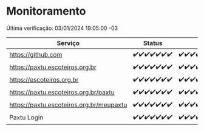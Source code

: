 # Monitoramento

Última verificação: 03/01/2024 19:05:00 -03

|Serviço|Status|Últimas 24h|
|---|---|---|
|https://github.com|<span title="2023-12-27: OK=24">✔️</span><span title="2023-12-28: OK=24">✔️</span><span title="2023-12-29: OK=24">✔️</span><span title="2023-12-30: OK=24">✔️</span><span title="2023-12-31: OK=24">✔️</span><span title="2024-01-01: OK=24">✔️</span><span title="2024-01-02: OK=22">✔️</span>|<span title="02/01/2024 19:05:00 -03 : 200">✔️</span><span title="02/01/2024 20:05:00 -03 : 200">✔️</span><span title="02/01/2024 21:30:00 -03 : 200">✔️</span><span title="02/01/2024 22:44:00 -03 : 200">✔️</span><span title="02/01/2024 23:19:00 -03 : 200">✔️</span><span title="03/01/2024 00:07:00 -03 : 200">✔️</span><span title="03/01/2024 01:07:00 -03 : 200">✔️</span><span title="03/01/2024 02:06:00 -03 : 200">✔️</span><span title="03/01/2024 03:08:00 -03 : 200">✔️</span><span title="03/01/2024 04:05:00 -03 : 200">✔️</span><span title="03/01/2024 05:08:00 -03 : 200">✔️</span><span title="03/01/2024 06:06:00 -03 : 200">✔️</span><span title="03/01/2024 07:06:00 -03 : 200">✔️</span><span title="03/01/2024 08:03:00 -03 : 200">✔️</span><span title="03/01/2024 09:11:00 -03 : 200">✔️</span><span title="03/01/2024 10:08:00 -03 : 200">✔️</span><span title="03/01/2024 11:05:00 -03 : 200">✔️</span><span title="03/01/2024 12:06:00 -03 : 200">✔️</span><span title="03/01/2024 13:08:00 -03 : 200">✔️</span><span title="03/01/2024 14:04:00 -03 : 200">✔️</span><span title="03/01/2024 15:08:00 -03 : 200">✔️</span><span title="03/01/2024 16:03:00 -03 : 200">✔️</span><span title="03/01/2024 17:07:00 -03 : 200">✔️</span><span title="03/01/2024 18:04:00 -03 : 200">✔️</span><span title="03/01/2024 19:05:00 -03 : 200">✔️</span>|
|https://paxtu.escoteiros.org.br|<span title="2023-12-27: OK=24">✔️</span><span title="2023-12-28: OK=24">✔️</span><span title="2023-12-29: OK=24">✔️</span><span title="2023-12-30: OK=24">✔️</span><span title="2023-12-31: OK=24">✔️</span><span title="2024-01-01: OK=24">✔️</span><span title="2024-01-02: OK=22">✔️</span>|<span title="02/01/2024 19:05:00 -03 : 200">✔️</span><span title="02/01/2024 20:05:00 -03 : 200">✔️</span><span title="02/01/2024 21:30:00 -03 : 200">✔️</span><span title="02/01/2024 22:44:00 -03 : 200">✔️</span><span title="02/01/2024 23:19:00 -03 : 200">✔️</span><span title="03/01/2024 00:07:00 -03 : 200">✔️</span><span title="03/01/2024 01:07:00 -03 : 200">✔️</span><span title="03/01/2024 02:06:00 -03 : 200">✔️</span><span title="03/01/2024 03:08:00 -03 : 200">✔️</span><span title="03/01/2024 04:05:00 -03 : 200">✔️</span><span title="03/01/2024 05:08:00 -03 : 200">✔️</span><span title="03/01/2024 06:06:00 -03 : 200">✔️</span><span title="03/01/2024 07:06:00 -03 : 200">✔️</span><span title="03/01/2024 08:03:00 -03 : 200">✔️</span><span title="03/01/2024 09:11:00 -03 : 200">✔️</span><span title="03/01/2024 10:08:00 -03 : 200">✔️</span><span title="03/01/2024 11:05:00 -03 : 200">✔️</span><span title="03/01/2024 12:06:00 -03 : 200">✔️</span><span title="03/01/2024 13:08:00 -03 : 200">✔️</span><span title="03/01/2024 14:04:00 -03 : 200">✔️</span><span title="03/01/2024 15:08:00 -03 : 200">✔️</span><span title="03/01/2024 16:03:00 -03 : 200">✔️</span><span title="03/01/2024 17:07:00 -03 : 200">✔️</span><span title="03/01/2024 18:04:00 -03 : 200">✔️</span><span title="03/01/2024 19:05:00 -03 : 200">✔️</span>|
|https://escoteiros.org.br|<span title="2023-12-27: OK=24">✔️</span><span title="2023-12-28: OK=24">✔️</span><span title="2023-12-29: OK=24">✔️</span><span title="2023-12-30: OK=24">✔️</span><span title="2023-12-31: OK=24">✔️</span><span title="2024-01-01: OK=24">✔️</span><span title="2024-01-02: OK=22">✔️</span>|<span title="02/01/2024 19:05:00 -03 : 200">✔️</span><span title="02/01/2024 20:05:00 -03 : 200">✔️</span><span title="02/01/2024 21:30:00 -03 : 200">✔️</span><span title="02/01/2024 22:44:00 -03 : 200">✔️</span><span title="02/01/2024 23:19:00 -03 : 200">✔️</span><span title="03/01/2024 00:07:00 -03 : 200">✔️</span><span title="03/01/2024 01:07:00 -03 : 200">✔️</span><span title="03/01/2024 02:06:00 -03 : 200">✔️</span><span title="03/01/2024 03:08:00 -03 : 200">✔️</span><span title="03/01/2024 04:05:00 -03 : 200">✔️</span><span title="03/01/2024 05:08:00 -03 : 200">✔️</span><span title="03/01/2024 06:06:00 -03 : 200">✔️</span><span title="03/01/2024 07:06:00 -03 : 200">✔️</span><span title="03/01/2024 08:03:00 -03 : 200">✔️</span><span title="03/01/2024 09:11:00 -03 : 200">✔️</span><span title="03/01/2024 10:08:00 -03 : 200">✔️</span><span title="03/01/2024 11:05:00 -03 : 200">✔️</span><span title="03/01/2024 12:06:00 -03 : 200">✔️</span><span title="03/01/2024 13:08:00 -03 : 200">✔️</span><span title="03/01/2024 14:04:00 -03 : 200">✔️</span><span title="03/01/2024 15:08:00 -03 : 200">✔️</span><span title="03/01/2024 16:03:00 -03 : 200">✔️</span><span title="03/01/2024 17:07:00 -03 : 200">✔️</span><span title="03/01/2024 18:04:00 -03 : 200">✔️</span><span title="03/01/2024 19:05:00 -03 : 200">✔️</span>|
|https://paxtu.escoteiros.org.br/paxtu|<span title="2023-12-27: OK=24">✔️</span><span title="2023-12-28: OK=24">✔️</span><span title="2023-12-29: OK=24">✔️</span><span title="2023-12-30: OK=24">✔️</span><span title="2023-12-31: OK=24">✔️</span><span title="2024-01-01: OK=24">✔️</span><span title="2024-01-02: OK=22">✔️</span>|<span title="02/01/2024 19:05:00 -03 : 200">✔️</span><span title="02/01/2024 20:05:00 -03 : 200">✔️</span><span title="02/01/2024 21:30:00 -03 : 200">✔️</span><span title="02/01/2024 22:44:00 -03 : 200">✔️</span><span title="02/01/2024 23:19:00 -03 : 200">✔️</span><span title="03/01/2024 00:07:00 -03 : 200">✔️</span><span title="03/01/2024 01:07:00 -03 : 200">✔️</span><span title="03/01/2024 02:06:00 -03 : 200">✔️</span><span title="03/01/2024 03:08:00 -03 : 200">✔️</span><span title="03/01/2024 04:05:00 -03 : 200">✔️</span><span title="03/01/2024 05:08:00 -03 : 200">✔️</span><span title="03/01/2024 06:06:00 -03 : 200">✔️</span><span title="03/01/2024 07:06:00 -03 : 200">✔️</span><span title="03/01/2024 08:03:00 -03 : 200">✔️</span><span title="03/01/2024 09:11:00 -03 : 200">✔️</span><span title="03/01/2024 10:08:00 -03 : 200">✔️</span><span title="03/01/2024 11:05:00 -03 : 200">✔️</span><span title="03/01/2024 12:06:00 -03 : 200">✔️</span><span title="03/01/2024 13:08:00 -03 : 200">✔️</span><span title="03/01/2024 14:05:00 -03 : 200">✔️</span><span title="03/01/2024 15:08:00 -03 : 200">✔️</span><span title="03/01/2024 16:03:00 -03 : 200">✔️</span><span title="03/01/2024 17:07:00 -03 : 200">✔️</span><span title="03/01/2024 18:04:00 -03 : 200">✔️</span><span title="03/01/2024 19:05:00 -03 : 200">✔️</span>|
|https://paxtu.escoteiros.org.br/meupaxtu|<span title="2023-12-27: OK=24">✔️</span><span title="2023-12-28: OK=24">✔️</span><span title="2023-12-29: OK=24">✔️</span><span title="2023-12-30: OK=24">✔️</span><span title="2023-12-31: OK=24">✔️</span><span title="2024-01-01: OK=24">✔️</span><span title="2024-01-02: OK=22">✔️</span>|<span title="02/01/2024 19:05:00 -03 : 200">✔️</span><span title="02/01/2024 20:05:00 -03 : 200">✔️</span><span title="02/01/2024 21:30:00 -03 : 200">✔️</span><span title="02/01/2024 22:44:00 -03 : 200">✔️</span><span title="02/01/2024 23:19:00 -03 : 200">✔️</span><span title="03/01/2024 00:07:00 -03 : 200">✔️</span><span title="03/01/2024 01:07:00 -03 : 200">✔️</span><span title="03/01/2024 02:06:00 -03 : 200">✔️</span><span title="03/01/2024 03:08:00 -03 : 200">✔️</span><span title="03/01/2024 04:05:00 -03 : 200">✔️</span><span title="03/01/2024 05:08:00 -03 : 200">✔️</span><span title="03/01/2024 06:06:00 -03 : 200">✔️</span><span title="03/01/2024 07:06:00 -03 : 200">✔️</span><span title="03/01/2024 08:03:00 -03 : 200">✔️</span><span title="03/01/2024 09:11:00 -03 : 200">✔️</span><span title="03/01/2024 10:08:00 -03 : 200">✔️</span><span title="03/01/2024 11:05:00 -03 : 200">✔️</span><span title="03/01/2024 12:06:00 -03 : 200">✔️</span><span title="03/01/2024 13:08:00 -03 : 200">✔️</span><span title="03/01/2024 14:05:00 -03 : 200">✔️</span><span title="03/01/2024 15:08:00 -03 : 200">✔️</span><span title="03/01/2024 16:03:00 -03 : 200">✔️</span><span title="03/01/2024 17:07:00 -03 : 200">✔️</span><span title="03/01/2024 18:04:00 -03 : 200">✔️</span><span title="03/01/2024 19:05:00 -03 : 200">✔️</span>|
|Paxtu Login|<span title="2023-12-27: OK=24">✔️</span><span title="2023-12-28: OK=24">✔️</span><span title="2023-12-29: OK=24">✔️</span><span title="2023-12-30: OK=24">✔️</span><span title="2023-12-31: OK=24">✔️</span><span title="2024-01-01: OK=24">✔️</span><span title="2024-01-02: OK=22">✔️</span>|<span title="02/01/2024 19:05:00 -03 : 200">✔️</span><span title="02/01/2024 20:05:00 -03 : 200">✔️</span><span title="02/01/2024 21:30:00 -03 : 200">✔️</span><span title="02/01/2024 22:44:00 -03 : 200">✔️</span><span title="02/01/2024 23:19:00 -03 : 200">✔️</span><span title="03/01/2024 00:07:00 -03 : 200">✔️</span><span title="03/01/2024 01:07:00 -03 : 200">✔️</span><span title="03/01/2024 02:06:00 -03 : 200">✔️</span><span title="03/01/2024 03:08:00 -03 : 200">✔️</span><span title="03/01/2024 04:05:00 -03 : 200">✔️</span><span title="03/01/2024 05:08:00 -03 : 200">✔️</span><span title="03/01/2024 06:06:00 -03 : 200">✔️</span><span title="03/01/2024 07:06:00 -03 : 200">✔️</span><span title="03/01/2024 08:03:00 -03 : 200">✔️</span><span title="03/01/2024 09:11:00 -03 : 200">✔️</span><span title="03/01/2024 10:08:00 -03 : 200">✔️</span><span title="03/01/2024 11:05:00 -03 : 200">✔️</span><span title="03/01/2024 12:06:00 -03 : 200">✔️</span><span title="03/01/2024 13:08:00 -03 : 200">✔️</span><span title="03/01/2024 14:05:00 -03 : 200">✔️</span><span title="03/01/2024 15:08:00 -03 : 200">✔️</span><span title="03/01/2024 16:03:00 -03 : 200">✔️</span><span title="03/01/2024 17:07:00 -03 : 200">✔️</span><span title="03/01/2024 18:04:00 -03 : 200">✔️</span><span title="03/01/2024 19:05:00 -03 : 200">✔️</span>|

